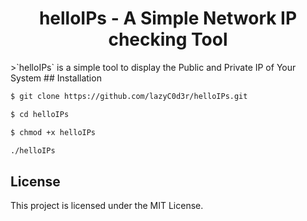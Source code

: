 <h1 align="center"> helloIPs - A Simple Network IP checking Tool </h1>
>`helloIPs` is a simple tool to display the Public and Private IP of Your System
## Installation

```bash
$ git clone https://github.com/lazyC0d3r/helloIPs.git
```
```bash
$ cd helloIPs
```
```bash
$ chmod +x helloIPs
```
```bash
./helloIPs
```
## License
This project is licensed under the MIT License.
